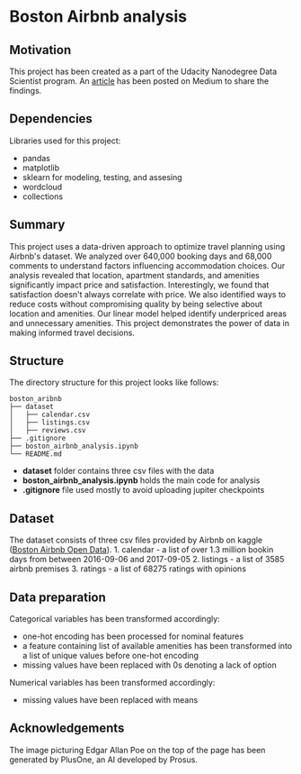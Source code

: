 # Boston Airbnb analysis



## Motivation

This project has been created as a part of the Udacity Nanodegree Data Scientist program. An [article](https://blurp) has been posted on Medium to share the findings.



## Dependencies

Libraries used for this project:

- pandas
- matplotlib
- sklearn for modeling, testing, and assesing
- wordcloud
- collections



## Summary

This project uses a data-driven approach to optimize travel planning using Airbnb's dataset. We analyzed over 640,000 booking days and 68,000 comments to understand factors influencing accommodation choices. Our analysis revealed that location, apartment standards, and amenities significantly impact price and satisfaction. Interestingly, we found that satisfaction doesn't always correlate with price. We also identified ways to reduce costs without compromising quality by being selective about location and amenities. Our linear model helped identify underpriced areas and unnecessary amenities. This project demonstrates the power of data in making informed travel decisions.



## Structure

The directory structure for this project looks like follows:

    boston_aribnb
    ├── dataset
    │   ├── calendar.csv
    │   ├── listings.csv
    │   ├── reviews.csv
    ├── .gitignore
    ├── boston_airbnb_analysis.ipynb
    └── README.md

- **dataset** folder contains three csv files with the data
- **boston_airbnb_analysis.ipynb** holds the main code for analysis
- **.gitignore** file used mostly to avoid uploading jupiter checkpoints



## Dataset

The dataset consists of three csv files provided by Airbnb on kaggle ([Boston Airbnb Open Data](https://www.kaggle.com/datasets/airbnb/boston/discussion)).
    1. calendar - a list of over 1.3 million bookin days from between 2016-09-06 and 2017-09-05
    2. listings - a list of 3585 airbnb premises
    3. ratings - a list of 68275 ratings with opinions
    


## Data preparation

Categorical variables has been transformed accordingly:
- one-hot encoding has been processed for nominal features
- a feature containing list of available amenities has been transformed into a list of unique values before one-hot encoding
- missing values have been replaced with 0s denoting a lack of option

Numerical variables has been transformed accordingly:
- missing values have been replaced with means
    
    

## Acknowledgements

The image picturing Edgar Allan Poe on the top of the page has been generated by PlusOne, an AI developed by Prosus.

